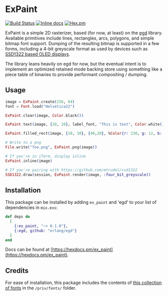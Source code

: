 # ExPaint

[![Build Status](https://travis-ci.org/mtrudel/ex_paint.svg?branch=master)](https://travis-ci.org/mtrudel/ex_paint)
[![Inline docs](http://inch-ci.org/github/mtrudel/ex_paint.svg?branch=master&style=flat)](http://inch-ci.org/github/mtrudel/ex_paint)
[![Hex.pm](https://img.shields.io/hexpm/v/ex_paint.svg?style=flat-square)](https://hex.pm/packages/ex_paint)

ExPaint is a simple 2D rasterizer, based (for now, at least) on the [egd](https://github.com/erlang/egd) library.
Available primitives include lines, rectangles, arcs, polygons, and simple bitmap font support. Dumping of the
resulting bitmap is supported in a few forms, including a 4-bit greyscale format as used by devices such as [SSD1322
based OLED displays](https://github.com/mtrudel/ssd1322).

The library leans heavily on egd for now, but the eventual intent is to implement an optimized retained mode backing
store using something like a piece table of binaries to provide performant compositing / dumping.

## Usage

```elixir
image = ExPaint.create(256, 64)
font = Font.load("Helvetica22")

ExPaint.clear(image, Color.black())

ExPaint.text(image, {10, 10}, label_font, "This is text", Color.white())

ExPaint.filled_rect(image, {10, 10}, {40,20}, %Color{r: 230, g: 12, b: 34})

# Write to a png
File.write("foo.png", ExPaint.png(image))

# If you're in iTerm, display inline
ExPaint.inline(image)

# If you're pairing with https://github.com/mtrudel/ssd1322
SSD1322.draw(session, ExPaint.render(image, :four_bit_greyscale))
```

## Installation

This package can be installed by adding `ex_paint` and 'egd' to your list of dependencies in `mix.exs`:

```elixir
def deps do
  [
    {:ex_paint, "~> 0.1.0"},
    {:egd, github: "erlang/egd"}
  ]
end
```

Docs can be found at [https://hexdocs.pm/ex_paint](https://hexdocs.pm/ex_paint).

## Credits

For ease of installation, this package includes the contents of [this collection of
fonts](https://github.com/SteveAlexander/wingsfonts) in the `/priv/fonts/` folder.
